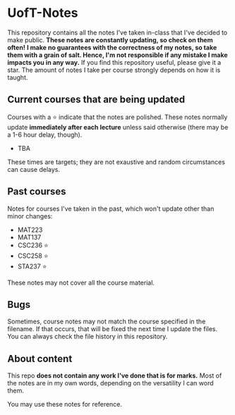 # UofT-Notes

This repository contains all the notes I've taken in-class that I've decided to make public. **These notes are constantly updating, so check on them often!**
**I make no guarantees with the correctness of my notes, so take them with a grain of salt. Hence, I'm not responsible if any mistake I make impacts you in any way.** If you find this repository useful, please give it a star. The amount of notes I take per course strongly depends on how it is taught.
 
## Current courses that are being updated


Courses with a ⭐ indicate that the notes are polished. These notes normally update **immediately after each lecture** unless said otherwise (there may be a 1-6 hour delay, though).

- TBA

These times are targets; they are not exaustive and random circumstances can cause delays.

## Past courses

Notes for courses I've taken in the past, which won't update other than minor changes:

- MAT223
- MAT137
- CSC236 ⭐
- CSC258 ⭐
- STA237 ⭐

These notes may not cover all the course material.


## Bugs

Sometimes, course notes may not match the course specified in the filename. If that occurs, that will be fixed the next time I update the files. You can always check the file history in this repository.


## About content

This repo **does not contain any work I've done that is for marks.** Most of the notes are in my own words, depending on the versatility I can word them.

You may use these notes for reference.